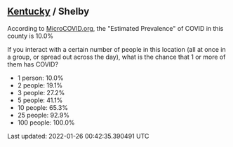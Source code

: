 
## [Kentucky](/united-states/kentucky) / Shelby

According to [MicroCOVID.org](http://microcovid.org),
the "Estimated Prevalence" of COVID in this county is 10.0%

If you interact with a certain number of people in this location
(all at once in a group, or spread out across the day), what is the chance that
1 or more of them has COVID?

- 1 person: 10.0%
- 2 people: 19.1%
- 3 people: 27.2%
- 5 people: 41.1%
- 10 people: 65.3%
- 25 people: 92.9%
- 100 people: 100.0%

Last updated: 2022-01-26 00:42:35.390491 UTC

